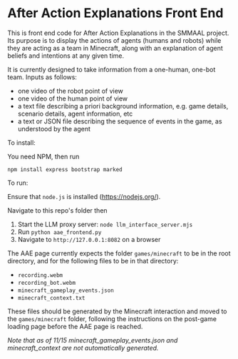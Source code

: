 # After Action Explanations Front End

This is front end code for After Action Explanations in the SMMAAL project. Its purpose is to display the actions of agents (humans and robots) while they are acting as a team in Minecraft, along with an explanation of agent beliefs and intentions at any given time.

It is currently designed to take information from a one-human, one-bot team. Inputs as follows:
- one video of the robot point of view
- one video of the human point of view
- a text file describing a priori background information, e.g. game details, scenario details, agent information, etc
- a text or JSON file describing the sequence of events in the game, as understood by the agent

To install:

You need NPM, then run

`npm install express bootstrap marked`

To run:

Ensure that `node.js` is installed (https://nodejs.org/).

Navigate to this repo's folder then
1. Start the LLM proxy server: `node llm_interface_server.mjs`
2. Run `python aae_frontend.py`
3. Navigate to `http://127.0.0.1:8082` on a browser

The AAE page currently expects the folder `games/minecraft` to be in the root directory, and for the following files to be in that directory:
* `recording.webm`
* `recording_bot.webm`
* `minecraft_gameplay_events.json`
* `minecraft_context.txt` 

These files should be generated by the Minecraft interaction and moved to the `games/minecraft` folder, following the instructions on the post-game loading page before the AAE page is reached.

*Note that as of 11/15 minecraft_gameplay_events.json and minecraft_context are not automatically generated.*